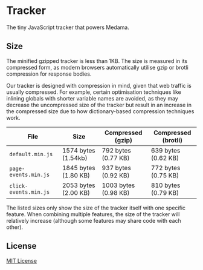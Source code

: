 # Tracker

The tiny JavaScript tracker that powers Medama.

## Size

The minified gzipped tracker is less than 1KB. The size is measured in its compressed form, as modern browsers automatically utilise gzip or brotli compression for response bodies.

Our tracker is designed with compression in mind, given that web traffic is usually compressed. For example, certain optimisation techniques like inlining globals with shorter variable names are avoided, as they may decrease the uncompressed size of the tracker but result in an increase in the compressed size due to how dictionary-based compression techniques work.

| File                  | Size                 | Compressed (gzip)    | Compressed (brotli) |
| --------------------- | -------------------- | -------------------- | ------------------- |
| `default.min.js`      | 1574 bytes (1.54kb)  | 792 bytes (0.77 KB)  | 639 bytes (0.62 KB) |
| `page-events.min.js`  | 1845 bytes (1.80 KB) | 937 bytes (0.92 KB)  | 772 bytes (0.75 KB) |
| `click-events.min.js` | 2053 bytes (2.00 KB) | 1003 bytes (0.98 KB) | 810 bytes (0.79 KB) |

The listed sizes only show the size of the tracker itself with one specific feature. When combining multiple features, the size of the tracker will relatively increase (although some features may share code with each other).

## License

[MIT License](LICENSE)
